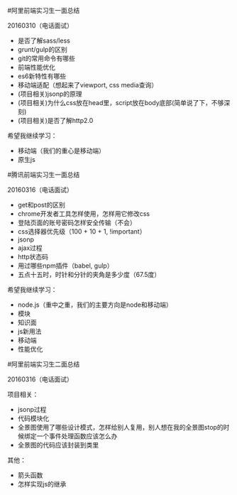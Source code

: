 #阿里前端实习生一面总结

20160310（电话面试）

- 是否了解sass/less
- grunt/gulp的区别
- git的常用命令有哪些
- 前端性能优化
- es6新特性有哪些
- 移动端适配（想起来了viewport, css media查询）
- (项目相关)jsonp的原理
- (项目相关)为什么css放在head里，script放在body底部(简单说了下，不够深刻)
- (项目相关)是否了解http2.0

希望我继续学习：

- 移动端（我们的重心是移动端）
- 原生js

#腾讯前端实习生一面总结

20160316（电话面试）

- get和post的区别
- chrome开发者工具怎样使用，怎样用它修改css
- 登陆页面的账号密码怎样安全传输（不会）
- css选择器优先级（100 + 10 + 1, !important）
- jsonp
- ajax过程
- http状态码
- 用过哪些npm插件（babel, gulp）
- 五点十五时，时针和分针的夹角是多少度（67.5度）

希望我继续学习：

- node.js（重中之重，我们的主要方向是node和移动端）
- 模块
- 知识面
- js新用法
- 移动端
- 性能优化

#阿里前端实习生二面总结

20160316（电话面试）

项目相关：

- jsonp过程
- 代码模块化
- 全景图使用了哪些设计模式，怎样给别人复用，别人想在我的全景图stop的时候绑定一个事件处理函数应该怎么办
- 全景图的代码应该封装到类里

其他：

- 箭头函数
- 怎样实现js的继承

